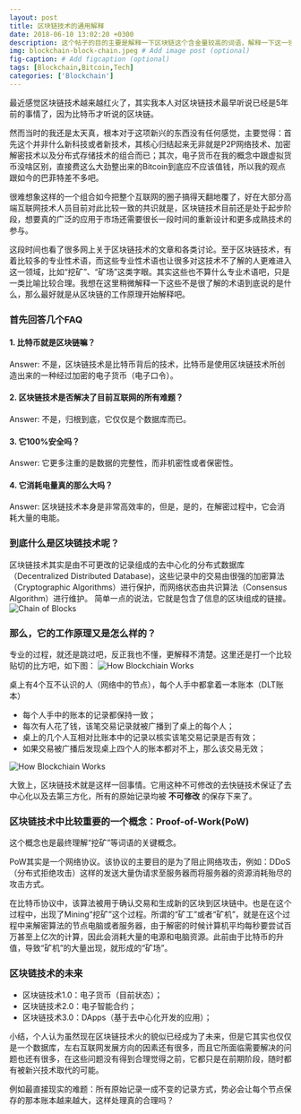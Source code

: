 ```yaml
---
layout: post
title: 区块链技术的通用解释
date: 2018-06-10 13:02:20 +0300
description: 这个帖子的目的主要是解释一下区块链这个含金量较高的词语，解释一下这一领域中很多为人所不知的“挖矿”、“矿场”等的意思. # Add post description (optional)
img: blockchain-block-chain.jpeg # Add image post (optional)
fig-caption: # Add figcaption (optional)
tags: [Blockchain,Bitcoin,Tech]
categories: ['Blockchain']
---
```

最近感觉区块链技术越来越红火了，其实我本人对区块链技术最早听说已经是5年前的事情了，因为比特币才听说的区块链。
<!--more-->
然而当时的我还是太天真，根本对于这项新兴的东西没有任何感觉，主要觉得：首先这个并非什么新科技或者新技术，其核心归结起来无非就是P2P网络技术、加密解密技术以及分布式存储技术的组合而已；其次，电子货币在我的概念中跟虚拟货币没啥区别，直接费这么大劲整出来的Bitcoin到底应不应该值钱，所以我的观点跟如今的巴菲特差不多吧。

很难想象这样的一个组合如今把整个互联网的圈子搞得天翻地覆了，好在大部分高端互联网技术人员目前对此比较一致的共识就是，区块链技术目前还是处于起步阶段，想要真的广泛的应用于市场还需要很长一段时间的重新设计和更多成熟技术的参与。

这段时间也看了很多网上关于区块链技术的文章和各类讨论。至于区块链技术，有着比较多的专业性术语，而这些专业性术语也让很多对这技术不了解的人更难进入这一领域，比如“挖矿”、“矿场”这类字眼。其实这些也不算什么专业术语吧，只是一类比喻比较合理。我想在这里稍微解释一下这些不是很了解的术语到底说的是什么，那么最好就是从区块链的工作原理开始解释吧。

### __首先回答几个FAQ__
#### 1. 比特币就是区块链嘛？
Answer: 不是，区块链技术是比特币背后的技术，比特币是使用区块链技术所创造出来的一种经过加密的电子货币（电子口令）。
#### 2. 区块链技术是否解决了目前互联网的所有难题？
Answer: 不是，归根到底，它仅仅是个数据库而已。
#### 3. 它100%安全吗？
Answer: 它更多注重的是数据的完整性，而非机密性或者保密性。
#### 4. 它消耗电量真的那么大吗？
Answer: 区块链技术本身是非常高效率的，但是，是的，在解密过程中，它会消耗大量的电能。

### __到底什么是区块链技术呢？__
区块链技术其实是由不可更改的记录组成的去中心化的分布式数据库（Decentralized Distributed Database)，这些记录中的交易由很强的加密算法（Cryptographic Algorithms）进行保护，而网络状态由共识算法（Consensus Algorithm）进行维护。
简单一点的说法，它就是包含了信息的区块组成的链接。
![Chain of Blocks]({{site.baseurl}}/assets/img/blockchain-1.png)

### __那么，它的工作原理又是怎么样的？__
专业的过程，就还是跳过吧，反正我也不懂，更解释不清楚。这里还是打一个比较贴切的比方吧，如下图：
![How Blockchiain Works]({{site.baseurl}}/assets/img/blockchain-how-it-works-1.png)

桌上有4个互不认识的人（网络中的节点），每个人手中都拿着一本账本（DLT账本）
* 每个人手中的账本的记录都保持一致；
* 每次有人花了钱，该笔交易记录就被广播到了桌上的每个人；
* 桌上的几个人互相对比账本中的记录以核实该笔交易记录是否有效；
* 如果交易被广播后发现桌上四个人的账本都对不上，那么该交易无效；

![How Blockchiain Works]({{site.baseurl}}/assets/img/blockchain-how-it-works-2.png)

大致上，区块链技术就是这样一回事情。它用这种不可修改的去快链技术保证了去中心化以及去第三方化，所有的原始记录均被 __不可修改__ 的保存下来了。

### __区块链技术中比较重要的一个概念：Proof-of-Work(PoW)__
这个概念也是最终理解“挖矿”等词语的关键概念。

PoW其实是一个网络协议。该协议的主要目的是为了阻止网络攻击，例如：DDoS（分布式拒绝攻击）这样的发送大量伪请求至服务器而将服务器的资源消耗殆尽的攻击方式。

在比特币协议中，该算法被用于确认交易和生成新的区块到区块链中。也是在这个过程中，出现了Mining“挖矿”这个过程。所谓的“矿工”或者“矿机”，就是在这个过程中来解密算法的节点电脑或者服务器，由于解密的时候计算机平均每秒要尝试百万甚至上亿次的计算，因此会消耗大量的电源和电脑资源。此前由于比特币的升值，导致“矿机”的大量出现，就形成的“矿场”。

### __区块链技术的未来__
* 区块链技术1.0：电子货币（目前状态）；
* 区块链技术2.0：电子智能合约；
* 区块链技术3.0：DApps（基于去中心化开发的应用）；

小结，个人认为虽然现在区块链技术火的貌似已经成为了未来，但是它其实也仅仅是一个数据库，左右互联网发展方向的因素还有很多，而且它所面临需要解决的问题也还有很多，在这些问题没有得到合理觉得之前，它都只是在前期阶段，随时都有被新兴技术取代的可能。

例如最直接现实的难题：所有原始记录一成不变的记录方式，势必会让每个节点保存的那本账本越来越大，这样处理真的合理吗？
